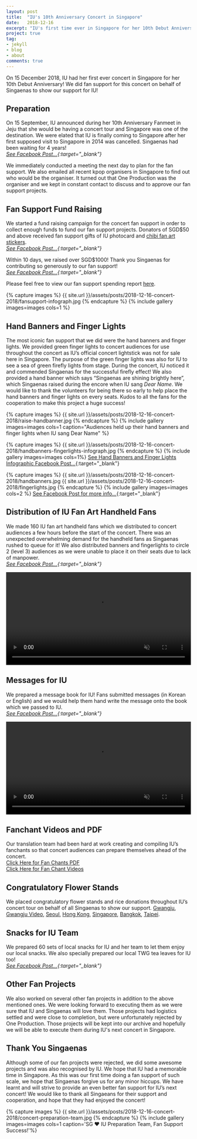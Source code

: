 ```yaml
---
layout: post
title:  "IU's 10th Anniversary Concert in Singapore"
date:   2018-12-16
excerpt: "IU's first time ever in Singapore for her 10th Debut Anniversary Concert Tour dlwlrma! SG &hearts; IU provided Fan Support for the concert."
project: true
tag:
- jekyll 
- blog
- about
comments: true
---
```

     
      
On 15 December 2018, IU had her first ever concert in Singapore for her 10th Debut Anniversary! 
We did fan support for this concert on behalf of Singaenas to show our support for IU!


## Preparation
On 15 September, IU announced during her 10th Anniversary Fanmeet in Jeju that she would be having a concert tour and Singapore was one 
of the destination. We were elated that IU is finally coming to Singapore after her first supposed visit to Singapore in 2014 was cancelled. 
Singaenas had been waiting for 4 years!
<br><i>[See Facebook Post...](https://www.facebook.com/365013863674034/posts/1104975459677867/){:target="_blank"}</i>


We immediately conducted a meeting the next day to plan for the fan support. We also emailed all recent kpop organisers in Singapore to find out who would be the organiser. 
It turned out that One Production was the organiser and we kept in constant contact to discuss and to approve our fan support projects.


## Fan Support Fund Raising
We started a fund raising campaign for the concert fan support in order to collect enough funds to fund our fan support projects. 
Donators of SGD$50 and above received fan support gifts of IU photocard and [chibi fan art stickers](https://www.facebook.com/365013863674034/posts/1108846122624134/). 
<br><i>[See Facebook Post...](https://www.facebook.com/365013863674034/posts/1106150692893677/){:target="_blank"}</i>


Within 10 days, we raised over SGD$1000! Thank you Singaenas for contributing so generously to our fan support!  
<i>[See Facebook Post...](https://www.facebook.com/365013863674034/posts/1111705825671497/){:target="_blank"}</i>

Please feel free to view our fan support spending report <a href="https://www.facebook.com/365013863674034/posts/1164178867090859/" target="_blank">here</a>.

{% capture images %}
    {{ site.url }}/assets/posts/2018-12-16-concert-2018/fansupport-infograph.jpg
{% endcapture %}
{% include gallery images=images cols=1 %}


## Hand Banners and Finger Lights
The most iconic fan support that we did were the hand banners and finger lights. We provided green finger lights to concert audiences for use throughout the concert as IU’s official concert lightstick was not for sale here in Singapore. 
The purpose of the green finger lights was also for IU to see a sea of green firefly lights from stage. During the concert, IU noticed it and commended Singaenas for the successful firefly effect!
We also provided a hand banner which says “Singaenas are shining brightly here”, which Singaenas raised during the encore when IU sang <I>Dear Name</i>.
We would like to thank the volunteers for being there so early to help place the hand banners and finger lights on every seats. Kudos to all the fans for the cooperation to make this project a huge success! 

{% capture images %}
    {{ site.url }}/assets/posts/2018-12-16-concert-2018/raise-handbanner.jpg
{% endcapture %}
{% include gallery images=images cols=1 caption="Audiences held up their hand banners and finger lights when IU sang Dear Name" %}

{% capture images %}
    {{ site.url }}/assets/posts/2018-12-16-concert-2018/handbanners-fingerlights-infograph.jpg
{% endcapture %}
{% include gallery images=images cols=1%}
[See Hand Banners and Finger Lights Infographic Facebook Post...](https://www.facebook.com/365013863674034/posts/1156822031159876){:target="_blank"}

{% capture images %}
    {{ site.url }}/assets/posts/2018-12-16-concert-2018/handbanners.jpg
    {{ site.url }}/assets/posts/2018-12-16-concert-2018/fingerlights.jpg
{% endcapture %}
{% include gallery images=images cols=2 %}
[See Facebook Post for more info...](https://www.facebook.com/365013863674034/posts/1158275937681152){:target="_blank"}


## Distribution of IU Fan Art Handheld Fans
We made 160 IU fan art handheld fans which we distributed to concert audiences a few hours before the start of the concert. There was an unexpected overwhelming demand for the handheld fans as Singaenas rushed to queue for it!
We also distributed banners and fingerlights to circle 2 (level 3) audiences as we were unable to place it on their seats due to lack of manpower.
<br><i>[See Facebook Post...](https://www.facebook.com/365013863674034/posts/1151813124994100/){:target="_blank"}</i>


<video controls width="100%" height="auto" muted>
	<source src="{{ site.url }}/assets/posts/2018-12-16-concert-2018/handheld-fans-distribution.mp4" type="video/mp4">
	Your browser does not support the video tag.
</video>


## Messages for IU
We prepared a message book for IU! Fans submitted messages (in Korean or English) and we would help them hand write the message onto the book which we passed to IU.
<br><i>[See Facebook Post...](https://www.facebook.com/365013863674034/posts/1147276895447723/){:target="_blank"}</i>


<video controls width="100%" height="auto" muted>
	<source src="{{ site.url }}/assets/posts/2018-12-16-concert-2018/iu-message-book.mp4" type="video/mp4">
	Your browser does not support the video tag.
</video>


## Fanchant Videos and PDF
Our translation team had been hard at work creating and compiling IU’s fanchants so that concert audiences can prepare themselves ahead of the concert.
<br> <a href="{{ site.url }}/assets/posts/2018-12-16-concert-2018/fanchant-concert-2018.pdf" target="_blank">Click Here for Fan Chants PDF</a>
<br> <a href="https://www.youtube.com/playlist?list=PLmECCr7HkUvHlIVRgtH5dDNq_HRreRkqg" target="_blank">Click Here for Fan Chant Videos</a>


## Congratulatory Flower Stands
We placed congratulatory flower stands and rice donations throughout IU’s concert tour on behalf of all Singaenas to show our support.
<a href="https://www.facebook.com/365013863674034/posts/1138172509691495/" target="_blank">Gwangju</a>, 
<a href="https://www.facebook.com/365013863674034/posts/1138194753022604/" target="_blank">Gwangju Video</a>, 
<a href="https://www.facebook.com/365013863674034/posts/1142588519249894/" target="_blank">Seoul</a>, 
<a href="https://www.facebook.com/365013863674034/posts/1157347574440655/" target="_blank">Hong Kong</a>, 
<a href="https://www.facebook.com/365013863674034/posts/1161931820648897/" target="_blank">Singapore</a>, 
<a href="https://www.facebook.com/365013863674034/posts/1163207103854702/" target="_blank">Bangkok</a>, 
<a href="https://www.facebook.com/365013863674034/posts/1168779833297429/" target="_blank">Taipei</a>.


## Snacks for IU Team
We prepared 60 sets of local snacks for IU and her team to let them enjoy our local snacks. We also specially prepared our local TWG tea leaves for IU too! 
<br><i>[See Facebook Post...](https://www.facebook.com/365013863674034/posts/1163152757193470/){:target="_blank"}</i>


## Other Fan Projects
We also worked on several other fan projects in addition to the above mentioned ones. We were looking forward to executing them as we were sure that 
IU and Singaenas will love them. Those projects had logistics settled and were close to completion, but were unfortunately rejected by One Production.
Those projects will be kept into our archive and hopefully we will be able to execute them during IU's next concert in Singapore.


## Thank You Singaenas
Although some of our fan projects were rejected, we did some awesome projects and was also recognised by IU. We hope that IU had a memorable time in Singapore. 
As this was our first time doing a fan support of such scale, we hope that Singaenas forgive us for any minor hiccups. We have learnt and will strive to provide an even better fan support for IU’s next concert! 
We would like to thank all Singaeans for their support and cooperation, and hope that they had enjoyed the concert!

{% capture images %}
    {{ site.url }}/assets/posts/2018-12-16-concert-2018/concert-preparation-team.jpg
{% endcapture %}
{% include gallery images=images cols=1 caption='SG &hearts; IU Preparation Team, Fan Support Success!'%}
